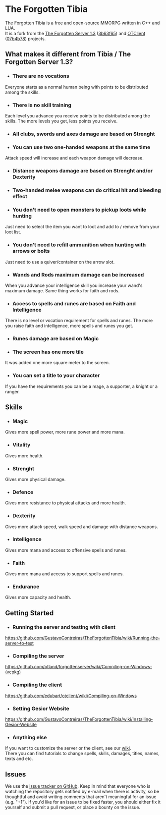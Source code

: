 The Forgotten Tibia
===============

The Forgotten Tibia is a free and open-source MMORPG written in C++ and LUA.  
It is a fork from the [The Forgotten Server 1.3](https://github.com/otland/forgottenserver/) ([3b63f65](https://github.com/otland/forgottenserver/commit/3b63f65)) and [OTClient](https://github.com/edubart/otclient/) ([07b4b78](https://github.com/edubart/otclient/commit/07b4b78)) projects.

## What makes it different from Tibia / The Forgotten Server 1.3?

- ### There are no vocations  
Everyone starts as a normal human being with points to be distributed among the skills.

- ### There is no skill training  
Each level you advance you receive points to be distributed among the skills. The more levels you get, less points you receive.

- ### All clubs, swords and axes damage are based on Strenght

- ### You can use two one-handed weapons at the same time  
Attack speed will increase and each weapon damage will decrease.

- ### Distance weapons damage are based on Strenght and/or Dexterity

- ### Two-handed melee weapons can do critical hit and bleeding effect

- ### You don't need to open monsters to pickup loots while hunting  
Just need to select the item you want to loot and add to / remove from your loot list.

- ### You don't need to refill ammunition when hunting with arrows or bolts  
Just need to use a quiver/container on the arrow slot.

- ### Wands and Rods maximum damage can be increased
When you advance your intelligence skill you increase your wand's maximum damage. Same thing works for faith and rods.

- ### Access to spells and runes are based on Faith and Intelligence  
There is no level or vocation requirement for spells and runes. The more you raise faith and intelligence, more spells and runes you get.

- ### Runes damage are based on Magic

- ### The screen has one more tile  
It was added one more square meter to the screen.

- ### You can set a title to your character
If you have the requirements you can be a mage, a supporter, a knight or a ranger.

## Skills
- ### Magic
Gives more spell power, more rune power and more mana.
- ### Vitality
Gives more health.
- ### Strenght
Gives more physical damage.
- ### Defence
Gives more resistance to physical attacks and more health.
- ### Dexterity
Gives more attack speed, walk speed and damage with distance weapons.
- ### Intelligence
Gives more mana and access to offensive spells and runes.
- ### Faith
Gives more mana and access to support spells and runes.
- ### Endurance
Gives more capacity and health.

## Getting Started

- ### Running the server and testing with client
https://github.com/GustavoContreiras/TheForgottenTibia/wiki/Running-the-server-to-test

- ### Compiling the server
https://github.com/otland/forgottenserver/wiki/Compiling-on-Windows-(vcpkg)

- ### Compiling the client
https://github.com/edubart/otclient/wiki/Compiling-on-Windows

- ### Setting Gesior Website
https://github.com/GustavoContreiras/TheForgottenTibia/wiki/Installing-Gesior-Website

- ### Anything else
If you want to customize the server or the client, see our [wiki](https://github.com/GustavoContreiras/TheForgottenTibia/wiki).  
There you can find tutorials to change spells, skills, damages, titles, names, texts and etc.

## Issues

We use the [issue tracker on GitHub](https://github.com/GustavoContreiras/TheForgottenTibia/issues). Keep in mind that everyone who is watching the repository gets notified by e-mail when there is activity, so be thoughtful and avoid writing comments that aren't meaningful for an issue (e.g. "+1"). If you'd like for an issue to be fixed faster, you should either fix it yourself and submit a pull request, or place a bounty on the issue.
